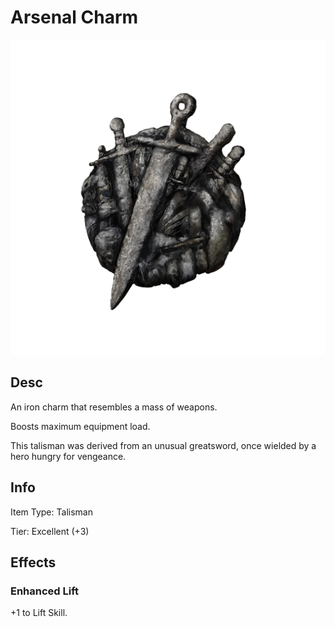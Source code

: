 # Arsenal Charm

![Copyrighted Image](ArsenalCharm.png)

## Desc

An iron charm that resembles a mass of weapons.

Boosts maximum equipment load.

This talisman was derived from an unusual greatsword, once wielded by a hero hungry for vengeance.

## Info

Item Type: Talisman

Tier: Excellent (+3)

## Effects

### Enhanced Lift

+1 to Lift Skill.

